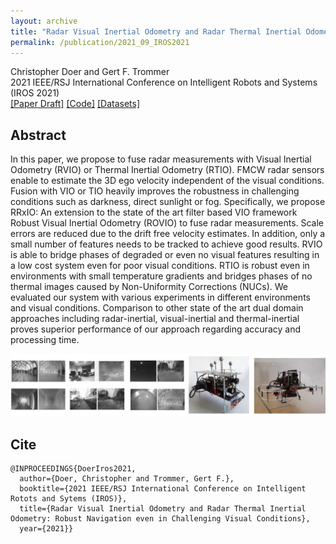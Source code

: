```yaml
---
layout: archive
title: "Radar Visual Inertial Odometry and Radar Thermal Inertial Odometry: Robust Motion Estimation even in Challenging Visual Conditions"
permalink: /publication/2021_09_IROS2021
---
```


Christopher Doer and Gert F. Trommer   
2021 IEEE/RSJ International Conference on Intelligent Robots and Systems (IROS 2021)   
[[Paper Draft]](https://bwsyncandshare.kit.edu/s/kD4xJmCRC7R9N7A)
[[Code]](https://github.com/christopherdoer/rrxio)
[[Datasets]](../_datasets/irs_rtvi_datasets_iros2021.md)

## Abstract 
In this paper, we propose to fuse radar measurements with Visual Inertial Odometry (RVIO) or Thermal Inertial Odometry (RTIO). 
FMCW radar sensors enable to estimate the 3D ego velocity independent of the visual conditions. Fusion with VIO or TIO heavily improves the robustness in challenging conditions such as darkness, direct sunlight or fog.
Specifically, we propose RRxIO: An extension to the state of the art filter based VIO framework Robust Visual Inertial Odometry (ROVIO) to fuse radar measurements. 
Scale errors are reduced due to the drift free velocity estimates. In addition, only a small number of features needs to be tracked to achieve good results. 
RVIO is able to bridge phases of degraded or even no visual features resulting in a low cost system even for poor visual conditions. RTIO is robust even in environments with small temperature gradients and bridges phases of no thermal images caused by Non-Uniformity Corrections (NUCs).
We evaluated our system with various experiments in different environments and visual conditions. 
Comparison to other state of the art dual domain approaches including radar-inertial, visual-inertial and thermal-inertial proves superior performance of our approach regarding accuracy and processing time.

![image](../images/publications/teaser_iros2021.jpg) 

## Cite
~~~[bibtex]
@INPROCEEDINGS{DoerIros2021,
  author={Doer, Christopher and Trommer, Gert F.},
  booktitle={2021 IEEE/RSJ International Conference on Intelligent Rotots and Sytems (IROS)}, 
  title={Radar Visual Inertial Odometry and Radar Thermal Inertial Odometry: Robust Navigation even in Challenging Visual Conditions}, 
  year={2021}}
~~~